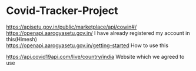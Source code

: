 # Covid-Tracker-Project
https://apisetu.gov.in/public/marketplace/api/cowin#/ <br/>
https://openapi.aarogyasetu.gov.in/ I have already registered my account in this(Himesh) <br/>
https://openapi.aarogyasetu.gov.in/getting-started How to use this

https://api.covid19api.com/live/country/india Website which we agreed to use
